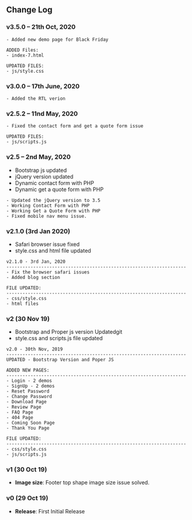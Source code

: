 ## Change Log

### v3.5.0 – 21th Oct, 2020
```code
- Added new demo page for Black Friday 

ADDED Files:
- index-7.html

UPDATED FILES:
- js/style.css
```

### v3.0.0 – 17th June, 2020
```code
- Added the RTL verion
```

### v2.5.2 – 11nd May, 2020
```code
- Fixed the contact form and get a quote form issue

UPDATED FILES:
- js/scripts.js
```

### v2.5 – 2nd May, 2020
- Bootstrap js updated
- jQuery version updated
- Dynamic contact form with PHP
- Dynamic get a quote form with PHP

```code
- Updated the jQuery version to 3.5
- Working Contact Form with PHP
- Working Get a Quote Form with PHP
- Fixed mobile nav menu issue.
```



### v2.1.0 (3rd Jan 2020)
- Safari browser issue fixed
- style.css and html file updated

```code
v2.1.0 - 3rd Jan, 2020
-------------------------------------------------------------------
- Fix the browser safari issues
- Added blog section

FILE UPDATED:
-------------------------------------------------------------------
- css/style.css
- html files
```

### v2 (30 Nov 19)
- Bootstrap and Proper js version Updatedgit
- style.css and scripts.js file updated

```code
v2.0 - 30th Nov, 2019
-------------------------------------------------------------------
UPDATED - Bootstrap Version and Poper JS

ADDED NEW PAGES:
-------------------------------------------------------------------
- Login - 2 demos
- SignUp - 2 demos
- Reset Password
- Change Password
- Download Page
- Review Page
- FAQ Page
- 404 Page
- Coming Soon Page
- Thank You Page

FILE UPDATED:
-------------------------------------------------------------------
- css/style.css
- js/scripts.js
```


### v1 (30 Oct 19)
- **Image size**: Footer top shape image size issue solved.

### v0 (29 Oct 19)
- **Release**: First Initial Release